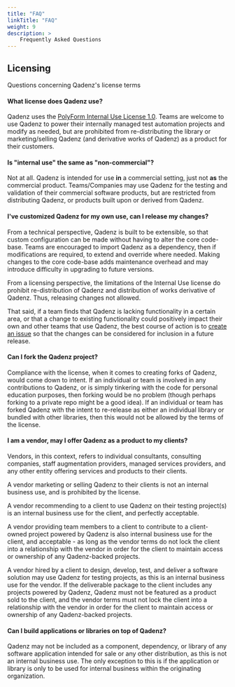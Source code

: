 ```yaml
---
title: "FAQ"
linkTitle: "FAQ"
weight: 9
description: >
    Frequently Asked Questions
---
```


## Licensing
Questions concerning Qadenz's license terms

#### What license does Qadenz use?

Qadenz uses the [PolyForm Internal Use License 1.0](https://polyformproject.org/licenses/internal-use/1.0.0/). Teams are welcome to use Qadenz to power their internally managed test automation projects and modify as needed, but are prohibited from re-distributing the library or marketing/selling Qadenz (and derivative works of Qadenz) as a product for their customers.

#### Is "internal use" the same as "non-commercial"?

Not at all. Qadenz is intended for use **in** a commercial setting, just not **as** the commercial product. Teams/Companies may use Qadenz for the testing and validation of their commercial software products, but are restricted from distributing Qadenz, or products built upon or derived from Qadenz.

#### I've customized Qadenz for my own use, can I release my changes?

From a technical perspective, Qadenz is built to be extensible, so that custom configuration can be made without having to alter the core code-base. Teams are encouraged to import Qadenz as a dependency, then if modifications are required, to extend and override where needed. Making changes to the core code-base adds maintenance overhead and may introduce difficulty in upgrading to future versions.

From a licensing perspective, the limitations of the Internal Use license do prohibit re-distribution of Qadenz and distribution of works derivative of Qadenz. Thus, releasing changes not allowed.

That said, if a team finds that Qadenz is lacking functionality in a certain area, or that a change to existing functionality could positively impact their own and other teams that use Qadenz, the best course of action is to [create an issue](https://github.com/qadenz/qadenz/issues/new) so that the changes can be considered for inclusion in a future release.

#### Can I fork the Qadenz project?

Compliance with the license, when it comes to creating forks of Qadenz, would come down to intent. If an individual or team is involved in any contributions to Qadenz, or is simply tinkering with the code for personal education purposes, then forking would be no problem (though perhaps forking to a private repo might be a good idea). If an individual or team has forked Qadenz with the intent to re-release as either an individual library or bundled with other libraries, then this would not be allowed by the terms of the license.

#### I am a vendor, may I offer Qadenz as a product to my clients?

Vendors, in this context, refers to individual consultants, consulting companies, staff augmentation providers, managed services providers, and any other entity offering services and products to their clients.

A vendor marketing or selling Qadenz to their clients is not an internal business use, and is prohibited by the license.

A vendor recommending to a client to use Qadenz on their testing project(s) is an internal business use for the client, and perfectly acceptable.

A vendor providing team members to a client to contribute to a client-owned project powered by Qadenz is also internal business use for the client, and acceptable - as long as the vendor terms do not lock the client into a relationship with the vendor in order for the client to maintain access or ownership of any Qadenz-backed projects.

A vendor hired by a client to design, develop, test, and deliver a software solution may use Qadenz for testing projects, as this is an internal business use for the vendor. If the deliverable package to the client includes any projects powered by Qadenz, Qadenz must not be featured as a product sold to the client, and the vendor terms must not lock the client into a relationship with the vendor in order for the client to maintain access or ownership of any Qadenz-backed projects.

#### Can I build applications or libraries on top of Qadenz?

Qadenz may not be included as a component, dependency, or library of any software application intended for sale or any other distribution, as this is not an internal business use. The only exception to this is if the application or library is only to be used for internal business within the originating organization.
